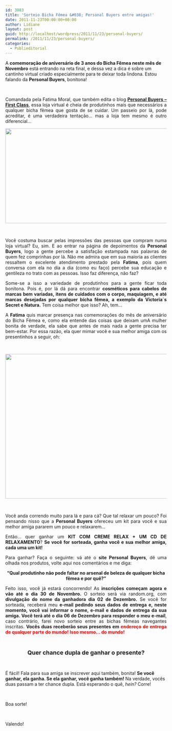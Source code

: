 ```yaml
---
id: 3083
title: 'Sorteio Bicha Fêmea &#038; Personal Buyers entre amigas!'
date: 2011-11-23T00:00:00+00:00
author: Lidiane
layout: post
guid: http://localhost/wordpress/2011/11/23/personal-buyers/
permalink: /2011/11/23/personal-buyers/
categories:
  - Publieditorial
---
```

A **comemoração de aniversário de 3 anos do Bicha Fêmea neste mês de Novembro** está entrando na reta final, e dessa vez a dica é sobre um cantinho virtual criado especialmente para te deixar toda lindona. Estou falando da **Personal Buyers**, bonitona!

&nbsp;

<p align="justify">
  Comandada pela Fatima Moral, que também edita o blog <strong><a href="http://personalbuyers.blogspot.com/" target="_blank">Personal Buyers – First Class</a></strong>, essa loja virtual é cheia de produtinhos mais que necessários a qualquer bicha fêmea que gosta de se cuidar. Um passeio por lá, pode acreditar, é uma verdadeira tentação… mas a loja tem mesmo é outro diferencial…
</p>

<!--more-->

<p align="center">
  <a href="http://www.trololodemulher.com.br/blog/wp-content/uploads/2011/11/PERSONAL-BUYERS.png"><img class="alignnone size-full wp-image-8243" title="PERSONAL BUYERS" src="http://www.trololodemulher.com.br/blog/wp-content/uploads/2011/11/PERSONAL-BUYERS.png" alt="" width="600" height="295" /></a>
</p>

&nbsp;

<p align="justify">
  Você costuma buscar pelas impressões das pessoas que compram numa loja virtual? Eu, sim. E ao entrar na página de depoimentos da <strong>Personal Buyers</strong>, logo a gente percebe a satisfação estampada nas palavras de quem fez comprinhas por lá. Não me admira que em sua maioria as clientes ressaltem o excelente atendimento prestado pela <strong>Fatima</strong>, pois quem conversa com ela no dia a dia (como eu faço) percebe sua educação e gentileza no trato com as pessoas. Isso faz diferença, não faz?
</p>

<p align="justify">
  Some-se a isso a variedade de produtinhos para a gente ficar toda bonitona. Pois é, por lá dá para encontrar <strong>cosméticos para cabelos de marcas bem variadas, itens de cuidados com o corpo, maquiagem, e até marcas desejadas por qualquer bicha fêmea, a exemplo da Victoria´s Secret e Natura.</strong> Tem coisa melhor que isso? Ah, tem…
</p>

<p align="justify">
  A <strong>Fatima</strong> quis marcar presença nas comemorações do mês de aniversário do Bicha Fêmea e, como ela entende das coisas que deixam umA mulher bonita de verdade, ela sabe que antes de mais nada a gente precisa ter bem-estar. Por essa razão, ela quer mimar você e sua melhor amiga com os presentinhos a seguir, oh:
</p>

&nbsp;

<p align="center">
  <a href="http://www.trololodemulher.com.br/blog/wp-content/uploads/2011/11/Cd-e-creme-relaxantes.jpg"><img class="alignnone size-full wp-image-8242" title="SAMSUNG" src="http://www.trololodemulher.com.br/blog/wp-content/uploads/2011/11/Cd-e-creme-relaxantes.jpg" alt="" width="600" height="450" /></a>
</p>

&nbsp;

<p align="justify">
  Você anda correndo muito para lá e para cá? Que tal relaxar um pouco? Foi pensando nisso que a <strong>Personal Buyers</strong> ofereceu um kit para você e sua melhor amiga pararem um pouco e relaxarem…
</p>

<p align="justify">
  Então… quer ganhar um <strong>KIT COM</strong> <strong>CREME RELAX + UM CD DE RELAXAMENTO</strong>? <strong>Se você for sorteada, ganha você e sua melhor amiga, cada uma um kit!</strong>
</p>

<p align="justify">
  Para ganhar? Faça o seguinte: vá até o <strong>site Personal Buyers</strong>, dê uma olhada nos produtos, volte aqui nos comentários e me diga:
</p>

<p style="text-align: center;" align="justify">
  <strong>“Qual produtinho não pode faltar no arsenal de beleza de qualquer bicha fêmea e por quê?”</strong>
</p>

<p align="justify">
  Feito isso, você já estará concorrendo! As <strong>inscrições começam agora e vão até o dia 30 de Novembro. </strong>O sorteio será via random.org, com <strong>divulgação do nome da ganhadora dia 02 de Dezembro.</strong> Se você for sorteada, receberá meu <strong>e-mail pedindo seus dados de entrega e, neste momento, você vai informar o nome, e-mail e dados de entrega da sua amiga. Você terá até o dia 06 de Dezembro para responder o meu e-mail</strong>, caso contrário, farei novo sorteio entre as bichas fêmeas navegantes inscritas. <strong>Vocês duas receberão seus presentes em <span style="color: #ff0000;">endereço de entrega de qualquer parte do mundo! Isso mesmo… do mundo!</span></strong>
</p>

&nbsp;

<p align="center">
  <strong><span style="font-size: large;">Quer chance dupla de ganhar o presente?</span></strong>
</p>

&nbsp;

É fácil! Fala para sua amiga se inscrever aqui também, bonita! **Se você ganhar, ela ganha. Se ela ganhar, você ganha também!** Na verdade, vocês duas passam a ter chance dupla. Está esperando o quê, _hein?_ Corre!

&nbsp;

Boa sorte!

&nbsp;

Valendo!